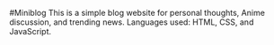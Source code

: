 #Miniblog
This is a simple blog website for personal thoughts, Anime discussion, and trending news.
Languages used: HTML, CSS, and JavaScript.

